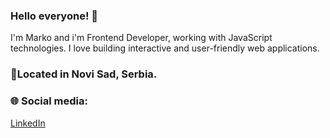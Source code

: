 ### Hello everyone! 👋

I'm Marko and i'm Frontend Developer, working with JavaScript technologies. 
I love building interactive and user-friendly web applications.

### 🎯Located in Novi Sad, Serbia.

### 🌐 Social media:
[LinkedIn](https://www.linkedin.com/in/marko-teovanovic-91570a20b/)


